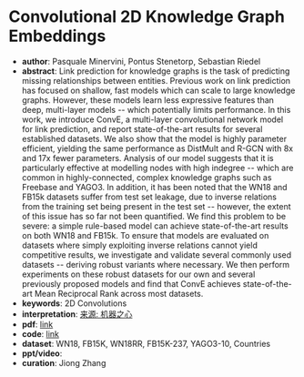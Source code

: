 # Convolutional 2D Knowledge Graph Embeddings
* **author**: Pasquale Minervini, Pontus Stenetorp, Sebastian Riedel
* **abstract**: Link prediction for knowledge graphs is the task of predicting missing relationships between entities. Previous work on link prediction has focused on shallow, fast models which can scale to large knowledge graphs. However, these models learn less expressive features than deep, multi-layer models -- which potentially limits performance. In this work, we introduce ConvE, a multi-layer convolutional network model for link prediction, and report state-of-the-art results for several established datasets. We also show that the model is highly parameter efficient, yielding the same performance as DistMult and R-GCN with 8x and 17x fewer parameters. Analysis of our model suggests that it is particularly effective at modelling nodes with high indegree -- which are common in highly-connected, complex knowledge graphs such as Freebase and YAGO3. In addition, it has been noted that the WN18 and FB15k datasets suffer from test set leakage, due to inverse relations from the training set being present in the test set -- however, the extent of this issue has so far not been quantified. We find this problem to be severe: a simple rule-based model can achieve state-of-the-art results on both WN18 and FB15k. To ensure that models are evaluated on datasets where simply exploiting inverse relations cannot yield competitive results, we investigate and validate several commonly used datasets -- deriving robust variants where necessary. We then perform experiments on these robust datasets for our own and several previously proposed models and find that ConvE achieves state-of-the-art Mean Reciprocal Rank across most datasets.
* **keywords**: 2D Convolutions
* **interpretation**: [来源: 机器之心](https://www.jiqizhixin.com/articles/2019-12-09-3)
* **pdf**: [link](https://www.aaai.org/ocs/index.php/AAAI/AAAI18/paper/view/17366/15884)
* **code**: [link](https://github.com/TimDettmers/ConvE)
* **dataset**: WN18, FB15K, WN18RR, FB15K-237, YAGO3-10, Countries
* **ppt/video**:
* **curation**: Jiong Zhang 
